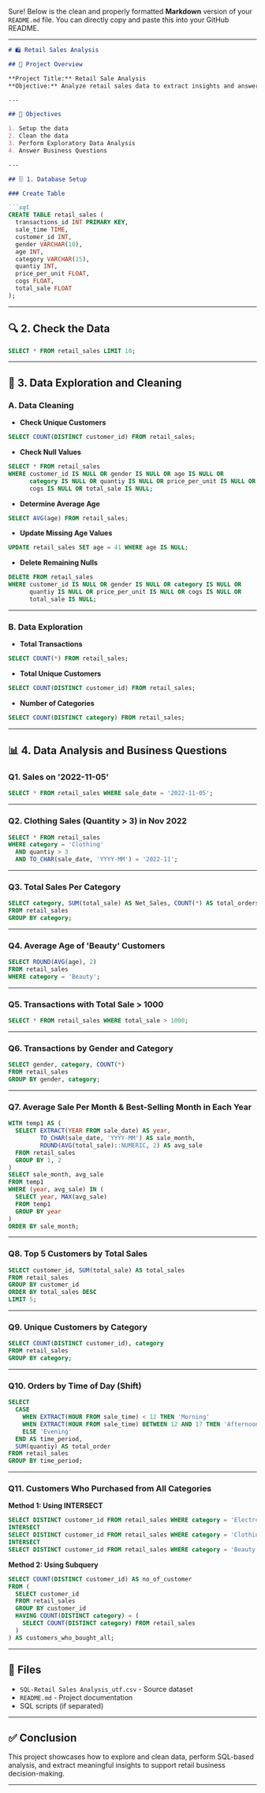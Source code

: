 Sure! Below is the clean and properly formatted **Markdown** version of your `README.md` file. You can directly copy and paste this into your GitHub README.

---

````markdown
# 🛍️ Retail Sales Analysis

## 📌 Project Overview

**Project Title:** Retail Sale Analysis  
**Objective:** Analyze retail sales data to extract insights and answer business-related questions.

---

## 🎯 Objectives

1. Setup the data  
2. Clean the data  
3. Perform Exploratory Data Analysis  
4. Answer Business Questions  

---

## 🗄️ 1. Database Setup

### Create Table

```sql
CREATE TABLE retail_sales (
  transactions_id INT PRIMARY KEY,
  sale_time TIME,
  customer_id INT,
  gender VARCHAR(10),
  age INT,
  category VARCHAR(15),
  quantiy INT,
  price_per_unit FLOAT,
  cogs FLOAT,
  total_sale FLOAT
);
````

---

## 🔍 2. Check the Data

```sql
SELECT * FROM retail_sales LIMIT 10;
```

---

## 🧹 3. Data Exploration and Cleaning

### A. Data Cleaning

* **Check Unique Customers**

```sql
SELECT COUNT(DISTINCT customer_id) FROM retail_sales;
```

* **Check Null Values**

```sql
SELECT * FROM retail_sales
WHERE customer_id IS NULL OR gender IS NULL OR age IS NULL OR
      category IS NULL OR quantiy IS NULL OR price_per_unit IS NULL OR
      cogs IS NULL OR total_sale IS NULL;
```

* **Determine Average Age**

```sql
SELECT AVG(age) FROM retail_sales;
```

* **Update Missing Age Values**

```sql
UPDATE retail_sales SET age = 41 WHERE age IS NULL;
```

* **Delete Remaining Nulls**

```sql
DELETE FROM retail_sales
WHERE customer_id IS NULL OR gender IS NULL OR category IS NULL OR
      quantiy IS NULL OR price_per_unit IS NULL OR cogs IS NULL OR
      total_sale IS NULL;
```

---

### B. Data Exploration

* **Total Transactions**

```sql
SELECT COUNT(*) FROM retail_sales;
```

* **Total Unique Customers**

```sql
SELECT COUNT(DISTINCT customer_id) FROM retail_sales;
```

* **Number of Categories**

```sql
SELECT COUNT(DISTINCT category) FROM retail_sales;
```

---

## 📊 4. Data Analysis and Business Questions

### Q1. Sales on '2022-11-05'

```sql
SELECT * FROM retail_sales WHERE sale_date = '2022-11-05';
```

---

### Q2. Clothing Sales (Quantity > 3) in Nov 2022

```sql
SELECT * FROM retail_sales
WHERE category = 'Clothing'
  AND quantiy > 3
  AND TO_CHAR(sale_date, 'YYYY-MM') = '2022-11';
```

---

### Q3. Total Sales Per Category

```sql
SELECT category, SUM(total_sale) AS Net_Sales, COUNT(*) AS total_orders
FROM retail_sales
GROUP BY category;
```

---

### Q4. Average Age of 'Beauty' Customers

```sql
SELECT ROUND(AVG(age), 2)
FROM retail_sales
WHERE category = 'Beauty';
```

---

### Q5. Transactions with Total Sale > 1000

```sql
SELECT * FROM retail_sales WHERE total_sale > 1000;
```

---

### Q6. Transactions by Gender and Category

```sql
SELECT gender, category, COUNT(*)
FROM retail_sales
GROUP BY gender, category;
```

---

### Q7. Average Sale Per Month & Best-Selling Month in Each Year

```sql
WITH temp1 AS (
  SELECT EXTRACT(YEAR FROM sale_date) AS year,
         TO_CHAR(sale_date, 'YYYY-MM') AS sale_month,
         ROUND(AVG(total_sale)::NUMERIC, 2) AS avg_sale
  FROM retail_sales
  GROUP BY 1, 2
)
SELECT sale_month, avg_sale
FROM temp1
WHERE (year, avg_sale) IN (
  SELECT year, MAX(avg_sale)
  FROM temp1
  GROUP BY year
)
ORDER BY sale_month;
```

---

### Q8. Top 5 Customers by Total Sales

```sql
SELECT customer_id, SUM(total_sale) AS total_sales
FROM retail_sales
GROUP BY customer_id
ORDER BY total_sales DESC
LIMIT 5;
```

---

### Q9. Unique Customers by Category

```sql
SELECT COUNT(DISTINCT customer_id), category
FROM retail_sales
GROUP BY category;
```

---

### Q10. Orders by Time of Day (Shift)

```sql
SELECT
  CASE
    WHEN EXTRACT(HOUR FROM sale_time) < 12 THEN 'Morning'
    WHEN EXTRACT(HOUR FROM sale_time) BETWEEN 12 AND 17 THEN 'Afternoon'
    ELSE 'Evening'
  END AS time_period,
  SUM(quantiy) AS total_order
FROM retail_sales
GROUP BY time_period;
```

---

### Q11. Customers Who Purchased from All Categories

**Method 1: Using INTERSECT**

```sql
SELECT DISTINCT customer_id FROM retail_sales WHERE category = 'Electronics'
INTERSECT
SELECT DISTINCT customer_id FROM retail_sales WHERE category = 'Clothing'
INTERSECT
SELECT DISTINCT customer_id FROM retail_sales WHERE category = 'Beauty';
```

**Method 2: Using Subquery**

```sql
SELECT COUNT(DISTINCT customer_id) AS no_of_customer
FROM (
  SELECT customer_id
  FROM retail_sales
  GROUP BY customer_id
  HAVING COUNT(DISTINCT category) = (
    SELECT COUNT(DISTINCT category) FROM retail_sales
  )
) AS customers_who_bought_all;
```

---

## 📁 Files

* `SQL-Retail Sales Analysis_utf.csv` - Source dataset
* `README.md` - Project documentation
* SQL scripts (if separated)

---

## ✅ Conclusion

This project showcases how to explore and clean data, perform SQL-based analysis, and extract meaningful insights to support retail business decision-making.

---

```


